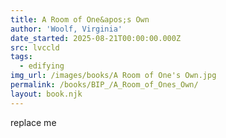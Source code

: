 ```yaml
---
title: A Room of One&apos;s Own
author: 'Woolf, Virginia'
date_started: 2025-08-21T00:00:00.000Z
src: lvccld
tags:
  - edifying
img_url: /images/books/A Room of One's Own.jpg
permalink: /books/BIP_/A_Room_of_Ones_Own/
layout: book.njk
---
```

replace me
